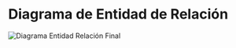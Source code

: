 # Diagrama de Entidad de Relación

![Diagrama Entidad Relación Final](https://user-images.githubusercontent.com/88745754/143522829-cb97af0b-b9d5-4df0-9328-0b7e2c476066.png)
